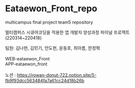 # Eataewon_Front_repo

multicampus final project team5 repository

멀티캠퍼스 시큐어코딩을 적용한 앱 개발자 양성과정 파이널 프로젝트 (220314~220418)

팀원: 김나현, 김민기, 안도현, 윤동호, 최아름, 한정혁
<br/>
<br/>
WEB-eataewon_Front 
<br/>
APP-eataewon_front
<br/>
<br/>
노션 : https://rowan-donut-722.notion.site/5-fb9f93dcc563484fa7a61cc24d18b26b
